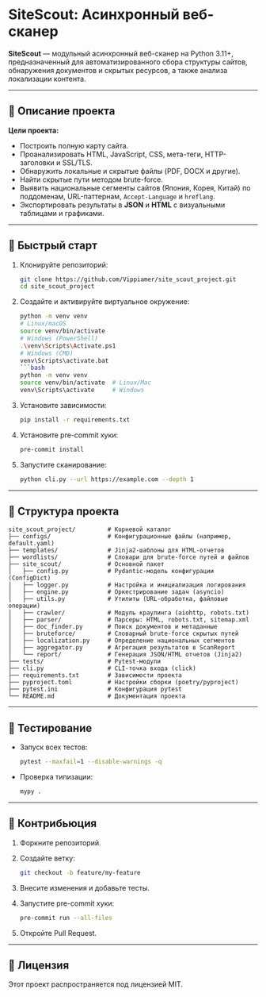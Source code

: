 # SiteScout: Асинхронный веб-сканер

**SiteScout** — модульный асинхронный веб-сканер на Python 3.11+, предназначенный для автоматизированного сбора структуры сайтов, обнаружения документов и скрытых ресурсов, а также анализа локализации контента.

---

## 📖 Описание проекта

**Цели проекта:**

* Построить полную карту сайта.
* Проанализировать HTML, JavaScript, CSS, мета-теги, HTTP-заголовки и SSL/TLS.
* Обнаружить локальные и скрытые файлы (PDF, DOCX и другие).
* Найти скрытые пути методом brute-force.
* Выявить национальные сегменты сайтов (Япония, Корея, Китай) по поддоменам, URL-паттернам, `Accept-Language` и `hreflang`.
* Экспортировать результаты в **JSON** и **HTML** с визуальными таблицами и графиками.

---

## 🚀 Быстрый старт

1. Клонируйте репозиторий:

   ```bash
   git clone https://github.com/Vippiamer/site_scout_project.git
   cd site_scout_project
   ```
2. Создайте и активируйте виртуальное окружение:

   ````bash
   python -m venv venv
   # Linux/macOS
   source venv/bin/activate
   # Windows (PowerShell)
   .\venv\Scripts\Activate.ps1
   # Windows (CMD)
   venv\Scripts\activate.bat
   ```bash
   python -m venv venv
   source venv/bin/activate  # Linux/Mac
   venv\Scripts\activate     # Windows
   ````
3. Установите зависимости:

   ```bash
   pip install -r requirements.txt
   ```
4. Установите pre-commit хуки:

   ```bash
   pre-commit install
   ```
5. Запустите сканирование:

   ```bash
   python cli.py --url https://example.com --depth 1
   ```

---

## 📂 Структура проекта

```plaintext
site_scout_project/         # Корневой каталог
├── configs/                # Конфигурационные файлы (например, default.yaml)
├── templates/              # Jinja2-шаблоны для HTML-отчетов
├── wordlists/              # Словари для brute-force путей и файлов
├── site_scout/             # Основной пакет
│   ├── config.py           # Pydantic-модель конфигурации (ConfigDict)
│   ├── logger.py           # Настройка и инициализация логирования
│   ├── engine.py           # Оркестрирование задач (asyncio)
│   ├── utils.py            # Утилиты (URL-обработка, файловые операции)
│   ├── crawler/            # Модуль краулинга (aiohttp, robots.txt)
│   ├── parser/             # Парсеры: HTML, robots.txt, sitemap.xml
│   ├── doc_finder.py       # Поиск документов и метаданные
│   ├── bruteforce/         # Словарный brute-force скрытых путей
│   ├── localization.py     # Определение национальных сегментов
│   ├── aggregator.py       # Агрегация результатов в ScanReport
│   └── report/             # Генерация JSON/HTML отчетов (Jinja2)
├── tests/                  # Pytest-модули
├── cli.py                  # CLI-точка входа (click)
├── requirements.txt        # Зависимости проекта
├── pyproject.toml          # Настройки сборки (poetry/pyproject)
├── pytest.ini              # Конфигурация pytest
└── README.md               # Документация проекта
```

---

## 🧪 Тестирование

* Запуск всех тестов:

  ```bash
  pytest --maxfail=1 --disable-warnings -q
  ```
* Проверка типизации:

  ```bash
  mypy .
  ```

---

## 🤝 Контрибьюция

1. Форкните репозиторий.
2. Создайте ветку:

   ```bash
   git checkout -b feature/my-feature
   ```
3. Внесите изменения и добавьте тесты.
4. Запустите pre-commit хуки:

   ```bash
   pre-commit run --all-files
   ```
5. Откройте Pull Request.

---

## 📜 Лицензия

Этот проект распространяется под лицензией MIT.
